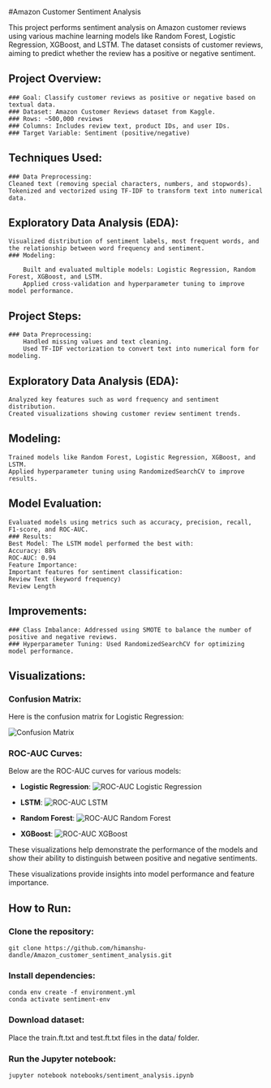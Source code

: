#Amazon Customer Sentiment Analysis

This project performs sentiment analysis on Amazon customer reviews using various machine learning models like Random Forest, Logistic Regression, XGBoost, and LSTM. The dataset consists of customer reviews, aiming to predict whether the review has a positive or negative sentiment.

## Project Overview:
	### Goal: Classify customer reviews as positive or negative based on textual data.
	### Dataset: Amazon Customer Reviews dataset from Kaggle.
	### Rows: ~500,000 reviews
	### Columns: Includes review text, product IDs, and user IDs.
	### Target Variable: Sentiment (positive/negative)

## Techniques Used:
	### Data Preprocessing:
	Cleaned text (removing special characters, numbers, and stopwords).
	Tokenized and vectorized using TF-IDF to transform text into numerical data.

## Exploratory Data Analysis (EDA):
	Visualized distribution of sentiment labels, most frequent words, and the relationship between word frequency and sentiment.
	### Modeling:

		Built and evaluated multiple models: Logistic Regression, Random Forest, XGBoost, and LSTM.
		Applied cross-validation and hyperparameter tuning to improve model performance.

## Project Steps:
	### Data Preprocessing:
		Handled missing values and text cleaning.
		Used TF-IDF vectorization to convert text into numerical form for modeling.

## Exploratory Data Analysis (EDA):
	Analyzed key features such as word frequency and sentiment distribution.
	Created visualizations showing customer review sentiment trends.

## Modeling:
	Trained models like Random Forest, Logistic Regression, XGBoost, and LSTM.
	Applied hyperparameter tuning using RandomizedSearchCV to improve results.

## Model Evaluation:
	Evaluated models using metrics such as accuracy, precision, recall, F1-score, and ROC-AUC.
	### Results:
	Best Model: The LSTM model performed the best with:
	Accuracy: 88%
	ROC-AUC: 0.94
	Feature Importance:
	Important features for sentiment classification:
	Review Text (keyword frequency)
	Review Length

## Improvements:
	### Class Imbalance: Addressed using SMOTE to balance the number of positive and negative reviews.
	### Hyperparameter Tuning: Used RandomizedSearchCV for optimizing model performance.


## Visualizations:

### Confusion Matrix:
Here is the confusion matrix for Logistic Regression:

![Confusion Matrix](output/confusion_matrix_logistic_regression.png)

### ROC-AUC Curves:
Below are the ROC-AUC curves for various models:

- **Logistic Regression**:
![ROC-AUC Logistic Regression](output/roc_curve_logistic%20regression.png)

- **LSTM**:
![ROC-AUC LSTM](output/roc_curve_lstm.png)

- **Random Forest**:
![ROC-AUC Random Forest](output/roc_curve_random%20forest.png)

- **XGBoost**:
![ROC-AUC XGBoost](output/roc_curve_xgboost.png)

These visualizations help demonstrate the performance of the models and show their ability to distinguish between positive and negative sentiments.



These visualizations provide insights into model performance and feature importance.


## How to Run:
### Clone the repository:



	git clone https://github.com/himanshu-dandle/Amazon_customer_sentiment_analysis.git

### Install dependencies:



	conda env create -f environment.yml
	conda activate sentiment-env
### Download dataset:

Place the train.ft.txt and test.ft.txt files in the data/ folder.
### Run the Jupyter notebook:

	jupyter notebook notebooks/sentiment_analysis.ipynb
